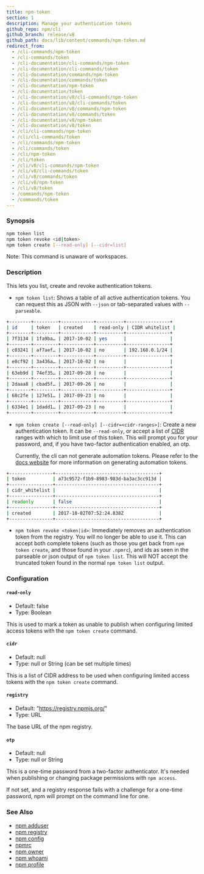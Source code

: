 ```yaml
---
title: npm-token
section: 1
description: Manage your authentication tokens
github_repo: npm/cli
github_branch: release/v8
github_path: docs/lib/content/commands/npm-token.md
redirect_from:
  - /cli-commands/npm-token
  - /cli-commands/token
  - /cli-documentation/cli-commands/npm-token
  - /cli-documentation/cli-commands/token
  - /cli-documentation/commands/npm-token
  - /cli-documentation/commands/token
  - /cli-documentation/npm-token
  - /cli-documentation/token
  - /cli-documentation/v8/cli-commands/npm-token
  - /cli-documentation/v8/cli-commands/token
  - /cli-documentation/v8/commands/npm-token
  - /cli-documentation/v8/commands/token
  - /cli-documentation/v8/npm-token
  - /cli-documentation/v8/token
  - /cli/cli-commands/npm-token
  - /cli/cli-commands/token
  - /cli/commands/npm-token
  - /cli/commands/token
  - /cli/npm-token
  - /cli/token
  - /cli/v8/cli-commands/npm-token
  - /cli/v8/cli-commands/token
  - /cli/v8/commands/token
  - /cli/v8/npm-token
  - /cli/v8/token
  - /commands/npm-token
  - /commands/token
---
```


### Synopsis

```bash
npm token list
npm token revoke <id|token>
npm token create [--read-only] [--cidr=list]
```

Note: This command is unaware of workspaces.

### Description

This lets you list, create and revoke authentication tokens.

* `npm token list`:
  Shows a table of all active authentication tokens. You can request
  this as JSON with `--json` or tab-separated values with `--parseable`.

```bash
+--------+---------+------------+----------+----------------+
| id     | token   | created    | read-only | CIDR whitelist |
+--------+---------+------------+----------+----------------+
| 7f3134 | 1fa9ba… | 2017-10-02 | yes      |                |
+--------+---------+------------+----------+----------------+
| c03241 | af7aef… | 2017-10-02 | no       | 192.168.0.1/24 |
+--------+---------+------------+----------+----------------+
| e0cf92 | 3a436a… | 2017-10-02 | no       |                |
+--------+---------+------------+----------+----------------+
| 63eb9d | 74ef35… | 2017-09-28 | no       |                |
+--------+---------+------------+----------+----------------+
| 2daaa8 | cbad5f… | 2017-09-26 | no       |                |
+--------+---------+------------+----------+----------------+
| 68c2fe | 127e51… | 2017-09-23 | no       |                |
+--------+---------+------------+----------+----------------+
| 6334e1 | 1dadd1… | 2017-09-23 | no       |                |
+--------+---------+------------+----------+----------------+
```

* `npm token create [--read-only] [--cidr=<cidr-ranges>]`:
  Create a new authentication token. It can be `--read-only`, or accept
  a list of
  [CIDR](https://en.wikipedia.org/wiki/Classless_Inter-Domain_Routing)
  ranges with which to limit use of this token. This will prompt you for
  your password, and, if you have two-factor authentication enabled, an
  otp.

  Currently, the cli can not generate automation tokens. Please refer to
  the [docs
  website](https://docs.npmjs.com/creating-and-viewing-access-tokens)
  for more information on generating automation tokens.

```bash
+----------------+--------------------------------------+
| token          | a73c9572-f1b9-8983-983d-ba3ac3cc913d |
+----------------+--------------------------------------+
| cidr_whitelist |                                      |
+----------------+--------------------------------------+
| readonly       | false                                |
+----------------+--------------------------------------+
| created        | 2017-10-02T07:52:24.838Z             |
+----------------+--------------------------------------+
```

* `npm token revoke <token|id>`:
  Immediately removes an authentication token from the registry.  You
  will no longer be able to use it.  This can accept both complete
  tokens (such as those you get back from `npm token create`, and those
  found in your `.npmrc`), and ids as seen in the parseable or json
  output of `npm token list`.  This will NOT accept the truncated token
  found in the normal `npm token list` output.

### Configuration

#### `read-only`

* Default: false
* Type: Boolean

This is used to mark a token as unable to publish when configuring limited
access tokens with the `npm token create` command.

#### `cidr`

* Default: null
* Type: null or String (can be set multiple times)

This is a list of CIDR address to be used when configuring limited access
tokens with the `npm token create` command.

#### `registry`

* Default: "https://registry.npmjs.org/"
* Type: URL

The base URL of the npm registry.

#### `otp`

* Default: null
* Type: null or String

This is a one-time password from a two-factor authenticator. It's needed
when publishing or changing package permissions with `npm access`.

If not set, and a registry response fails with a challenge for a one-time
password, npm will prompt on the command line for one.

### See Also

* [npm adduser](/cli/v8/commands/npm-adduser)
* [npm registry](/cli/v8/using-npm/registry)
* [npm config](/cli/v8/commands/npm-config)
* [npmrc](/cli/v8/configuring-npm/npmrc)
* [npm owner](/cli/v8/commands/npm-owner)
* [npm whoami](/cli/v8/commands/npm-whoami)
* [npm profile](/cli/v8/commands/npm-profile)
